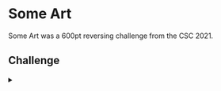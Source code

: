 <H1>Some Art</H1>
<p></p>
Some Art was a 600pt reversing challenge from the CSC 2021.
<p></p>
<H2>Challenge</H2>
<details>
    <summary></summary>
<p></p>
Do you like this art work?
<p></p>
Flag will be in the format FLAG{this-is-a-flag}
<p></p>
Challenge File: <a href="https://drive.google.com/file/d/1FEb0ZEN99lUZf1dwNx_0W_TH8u3u26yL/view?usp=sharing" rel="nofollow">Google Drive</a>
<p></p>
<details>
    <summary>Walkthrough</summary>
<p></p>

</details>
</details>